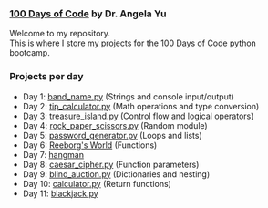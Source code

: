 ### [100 Days of Code](https://www.udemy.com/course/100-days-of-code/) by Dr. Angela Yu

Welcome to my repository.\
This is where I store my projects for the 100 Days of Code python bootcamp.

### Projects per day
* Day 1:    [band_name.py](https://github.com/simonearman/python-bootcamp/blob/main/projects/band_name.py) (Strings and console input/output)
* Day 2:    [tip_calculator.py](https://github.com/simonearman/python-bootcamp/blob/main/projects/tip_calculator.py) (Math operations and type conversion)
* Day 3:    [treasure_island.py](https://github.com/simonearman/python-bootcamp/blob/main/projects/treasure_island.py) (Control flow and logical operators)
* Day 4:    [rock_paper_scissors.py](https://github.com/simonearman/python-bootcamp/blob/main/projects/rock_paper_scissors.py) (Random module)
* Day 5:    [password_generator.py](https://github.com/simonearman/python-bootcamp/blob/main/projects/password_generator.py) (Loops and lists)
* Day 6:    [Reeborg's World](https://github.com/simonearman/python-bootcamp/tree/main/projects/reeborgs_world) (Functions)
* Day 7:    [hangman](https://github.com/simonearman/python-bootcamp/tree/main/projects/hangman)
* Day 8:    [caesar_cipher.py](https://github.com/simonearman/python-bootcamp/blob/main/projects/caesar_cipher.py) (Function parameters)
* Day 9:    [blind_auction.py](https://github.com/simonearman/python-bootcamp/blob/main/projects/blind_auction.py) (Dictionaries and nesting)
* Day 10:   [calculator.py](https://github.com/simonearman/python-bootcamp/blob/main/projects/calculator.py) (Return functions)
* Day 11:   [blackjack.py](https://github.com/simonearman/python-bootcamp/blob/main/projects/blackjack.py)